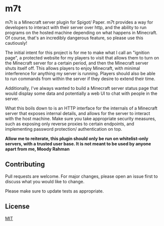 # m7t

m7t is a Minecraft server plugin for Spigot/ Paper. m7t provides a way for developers 
to interact with their server over http, and the ability to run programs on the hosted machine 
depending on what happens in Minecraft. Of course, that's an incredibly dangerous feature, so 
please use this cautiously! 

The initial intent for this project is for me to make what I call an "ignition page", 
a protected website for my players to visit that allows them to turn on the Minecraft 
server for a certain period, and then the Minecraft server shuts itself off. This 
allows players to enjoy Minecraft, with minimal interference for anything my server is running. 
Players should also be able to run commands from within the server if they desire to extend 
their time. 

Additionally, I've always wanted to build a Minecraft server status page that would display 
some data and potentially a web UI to chat with people in the server. 

What this boils down to is an HTTP interface for the internals of a Minecraft server 
that exposes internal details, and allows for the server to interact with the host machine. 
Make sure you take appropriate security measures, such as exposing only reverse proxies 
to certain endpoints, and implementing password protection/ authentication on top. 

**Allow me to reiterate, this plugin should only be run on whitelist-only servers, with 
a trusted user base. It is not meant to be used by anyone apart from me, Moody Rahman**


## Contributing

Pull requests are welcome. For major changes, please open an issue first
to discuss what you would like to change.

Please make sure to update tests as appropriate.

## License

[MIT](https://choosealicense.com/licenses/mit/)
